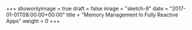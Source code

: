 +++
showonlyimage = true
draft = false
image = "sketch-8"
date = "2017-01-01T08:00:00+00:00"
title = "Memory Management In Fully Reactive Apps"
weight = 0
+++

